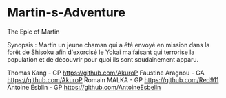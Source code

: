 # Martin-s-Adventure
The Epic of Martin

Synopsis : Martin un jeune chaman qui a été envoyé en mission dans la forêt de Shisoku afin d'exorcisé le Yokai malfaisant qui terrorise la population et de découvrir pour quoi ils sont soudainement apparu. 

Thomas Kang - GP https://github.com/AkuroP
Faustine Aragnou - GA https://github.com/AkuroP
Romain MALKA - GP https://github.com/Red911
Antoine Esblin - GP https://github.com/AntoineEsbelin
